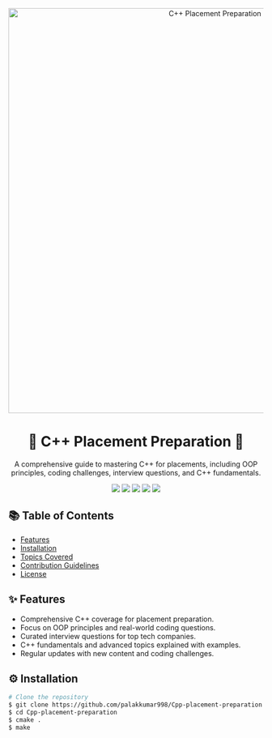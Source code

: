 <!-- Header Image -->
<p align="center">
  <img src="https://bs-uploads.toptal.io/blackfish-uploads/components/open_graph_image/8958349/og_image/optimized/0816-C__Mistakes-Waldek_Social-dfe55464df1f3105c8add45280123176.png" alt="C++ Placement Preparation" width="800">
</p>

<!-- Project Title -->
<h1 align="center">🚀 C++ Placement Preparation 🚀</h1>

<!-- Short Description -->
<p align="center">
  A comprehensive guide to mastering C++ for placements, including OOP principles, coding challenges, interview questions, and C++ fundamentals.
</p>

<!-- Badges Section -->
<p align="center">
  <img src="https://img.shields.io/badge/C++-Fundamentals-blue?style=for-the-badge">
  <img src="https://img.shields.io/badge/OOP-Principles-orange?style=for-the-badge">
  <img src="https://img.shields.io/badge/Coding-Questions-green?style=for-the-badge">
  <img src="https://img.shields.io/badge/Placements-Ready-yellow?style=for-the-badge">
  <img src="https://img.shields.io/badge/Interview-Prep-red?style=for-the-badge">
</p>

<!-- Table of Contents -->

## 📚 Table of Contents

-   [Features](#features)
-   [Installation](#installation)
-   [Topics Covered](#topics-covered)
-   [Contribution Guidelines](#contribution-guidelines)
-   [License](#license)

<!-- Features Section -->

## ✨ Features

-   Comprehensive C++ coverage for placement preparation.
-   Focus on OOP principles and real-world coding questions.
-   Curated interview questions for top tech companies.
-   C++ fundamentals and advanced topics explained with examples.
-   Regular updates with new content and coding challenges.

<!-- Installation Section -->

## ⚙️ Installation

```bash
# Clone the repository
$ git clone https://github.com/palakkumar998/Cpp-placement-preparation
$ cd Cpp-placement-preparation
$ cmake .
$ make
```
